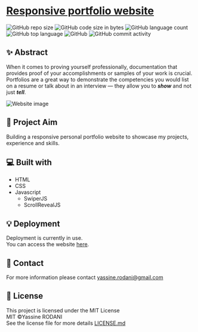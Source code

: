 # [Responsive portfolio website](yassine-rd.github.io/portfolio-website)

![GitHub repo size](https://img.shields.io/github/repo-size/yassine-rd/portfolio-website?color=red&label=repository%20size)
![GitHub code size in bytes](https://img.shields.io/github/languages/code-size/yassine-rd/portfolio-website?color=red)
![GitHub language count](https://img.shields.io/github/languages/count/yassine-rd/portfolio-website)
![GitHub top language](https://img.shields.io/github/languages/top/yassine-rd/portfolio-website)
![GitHub](https://img.shields.io/github/license/yassine-rd/portfolio-website?color=yellow)
![GitHub commit activity](https://img.shields.io/github/commit-activity/m/yassine-rd/portfolio-website?color=brightgreen&label=commits)

## ✨ Abstract

When it comes to proving yourself professionally, documentation that provides proof of your accomplishments or samples of your work is crucial. Portfolios are a great way to demonstrate the competencies you would list on a resume or talk about in an interview — they allow you to ***show*** and not just ***tell***.

![Website image](https://github.com/yassine-rd/portfolio-website/blob/master/assets/img/portfolio-website.png)

## 🎯 Project Aim

Building a responsive personal portfolio website to showcase my projects, experience and skills.

## 💻 Built with

- HTML
- CSS
- Javascript
  - SwiperJS
  - ScrollRevealJS

## 💡 Deployment

Deployment is currently in use.  
You can access the website [here](https://yassine-rd.github.io/portfolio-website).

## 💬 Contact

For more information please contact yassine.rodani@gmail.com

## 📜 License

This project is licensed under the MIT License  
MIT ©Yassine RODANI  
See the license file for more details [LICENSE.md](https://github.com/yassine-rd/portfolio-website/blob/master/LICENSE)
